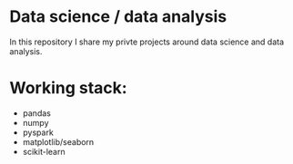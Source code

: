 # Data science / data analysis

In this repository I share my privte projects around data science and data analysis. 

# Working stack:
* pandas
* numpy
* pyspark
* matplotlib/seaborn
* scikit-learn
